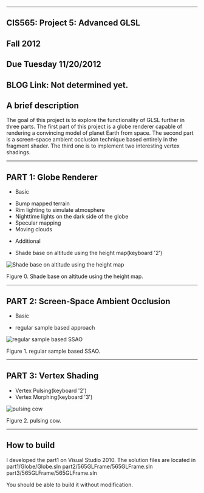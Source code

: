 -------------------------------------------------------------------------------
CIS565: Project 5: Advanced GLSL
-------------------------------------------------------------------------------
Fall 2012
-------------------------------------------------------------------------------
Due Tuesday 11/20/2012
-------------------------------------------------------------------------------
BLOG Link: Not determined yet.
-------------------------------------------------------------------------------
A brief description
-------------------------------------------------------------------------------
The goal of this project is to explore the functionality of GLSL further in three parts.
The first part of this project is a globe renderer capable of rendering a convincing model of planet Earth from space.
The second part is a screen-space ambient occlusion technique based entirely in the fragment shader.
The third one is to implement two interesting vertex shadings.

-------------------------------------------------------------------------------
PART 1: Globe Renderer
-------------------------------------------------------------------------------
- Basic
* Bump mapped terrain
* Rim lighting to simulate atmosphere
* Nighttime lights on the dark side of the globe
* Specular mapping
* Moving clouds

- Additional 
* Shade base on altitude using the height map(keyboard '2')

![Shade base on altitude using the height map](Project5-AdvancedGLSL/raw/master/readme_files/altitude_shading.png)

Figure 0. Shade base on altitude using the height map.

-------------------------------------------------------------------------------
PART 2: Screen-Space Ambient Occlusion
-------------------------------------------------------------------------------
- Basic
* regular sample based approach

![regular sample based SSAO](Project5-AdvancedGLSL/raw/master/readme_files/ssao_sponza.png)

Figure 1. regular sample based SSAO.

-------------------------------------------------------------------------------
PART 3: Vertex Shading
-------------------------------------------------------------------------------
* Vertex Pulsing(keyboard '2')
* Vertex Morphing(keyboard '3')

![pulsing cow](Project5-AdvancedGLSL/raw/master/readme_files/pulsing_cow.png)

Figure 2. pulsing cow.

-------------------------------------------------------------------------------
How to build
-------------------------------------------------------------------------------
I developed the part1 on Visual Studio 2010.
The solution files are located in 
part1/Globe/Globe.sln
part2/565GLFrame/565GLFrame.sln
part3/565GLFrame/565GLFrame.sln

You should be able to build it without modification.